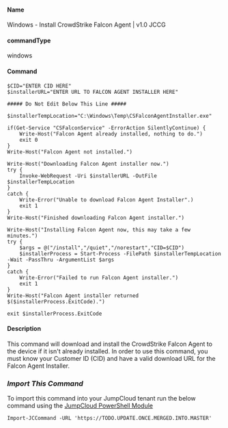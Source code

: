 #### Name

Windows - Install CrowdStrike Falcon Agent | v1.0 JCCG

#### commandType

windows

#### Command

```
$CID="ENTER CID HERE"
$installerURL="ENTER URL TO FALCON AGENT INSTALLER HERE"

##### Do Not Edit Below This Line #####

$installerTempLocation="C:\Windows\Temp\CSFalconAgentInstaller.exe"

if(Get-Service "CSFalconService" -ErrorAction SilentlyContinue) {
    Write-Host("Falcon Agent already installed, nothing to do.")
    exit 0
}
Write-Host("Falcon Agent not installed.")

Write-Host("Downloading Falcon Agent installer now.")
try {
    Invoke-WebRequest -Uri $installerURL -OutFile $installerTempLocation
}
catch {
    Write-Error("Unable to download Falcon Agent Installer".)
    exit 1
}
Write-Host("Finished downloading Falcon Agent installer.")

Write-Host("Installing Falcon Agent now, this may take a few minutes.")
try {
    $args = @("/install","/quiet","/norestart","CID=$CID") 
    $installerProcess = Start-Process -FilePath $installerTempLocation -Wait -PassThru -ArgumentList $args
}
catch {
    Write-Error("Failed to run Falcon Agent installer.")
    exit 1
}
Write-Host("Falcon Agent installer returned $($installerProcess.ExitCode).")

exit $installerProcess.ExitCode

```

#### Description

This command will download and install the CrowdStrike Falcon Agent to the device if it isn't already installed.  In order to use this command, you must know your Customer ID (CID) and have a valid download URL for the Falcon Agent Installer.

### *Import This Command*

To import this command into your JumpCloud tenant run the below command using the [JumpCloud PowerShell Module](https://github.com/TheJumpCloud/support/wiki/Installing-the-JumpCloud-PowerShell-Module)

```
Import-JCCommand -URL 'https://TODO.UPDATE.ONCE.MERGED.INTO.MASTER'
```
